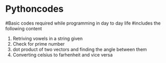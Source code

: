 # Pythoncodes
#Basic codes required while programming in day to day life
#includes the following content
1. Retriving vowels in a string given
2. Check for prime number
3. dot product of two vectors and finding the angle between them
4. Converting celsius to farhenheit and vice versa
